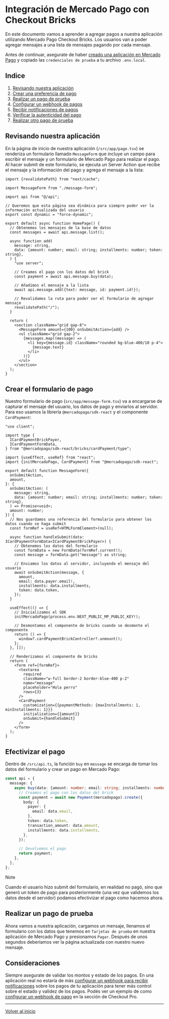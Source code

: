 # Integración de Mercado Pago con Checkout Bricks

En este documento vamos a aprender a agregar pagos a nuestra aplicación utilizando Mercado Pago Checkout Bricks. Los usuarios van a poder agregar mensajes a una lista de mensajes pagando por cada mensaje.

Antes de continuar, asegurate de haber [creado una aplicación en Mercado Pago](https://www.mercadopago.com.ar/developers/panel/app) y copiado las `credenciales de prueba` a tu archivo `.env.local`.

## Indice

1. [Revisando nuestra aplicación](#revisando-nuestra-aplicación)
2. [Crear una preferencia de pago](#crear-una-preferencia-de-pago)
3. [Realizar un pago de prueba](#realizar-un-pago-de-prueba)
4. [Configurar un webhook de pagos](#configurar-un-webhook-de-pagos)
5. [Recibir notificaciones de pagos](#recibir-notificaciones-de-pagos)
6. [Verificar la autenticidad del pago](#verificar-la-autenticidad-del-pago)
7. [Realizar otro pago de prueba](#realizar-otro-pago-de-prueba)

## Revisando nuestra aplicación

En la página de inicio de nuestra aplicación (`/src/app/page.tsx`) se renderiza un formulario llamado `MessageForm` que incluye un campo para escribir el mensaje y un formulario de Mercado Pago para realizar el pago. Al hacer submit de este formulario, se ejecuta un Server Action que recibe el mensaje y la información del pago y agrega el mensaje a la lista:

```tsx
import {revalidatePath} from "next/cache";

import MessageForm from "./message-form";

import api from "@/api";

// Queremos que esta página sea dinámica para siempre poder ver la información actualizada del usuario
export const dynamic = "force-dynamic";

export default async function HomePage() {
  // Obtenemos los mensajes de la base de datos
  const messages = await api.message.list();

  async function add(
    message: string,
    data: {amount: number; email: string; installments: number; token: string},
  ) {
    "use server";

    // Creamos el pago con los datos del brick
    const payment = await api.message.buy(data);

    // Añadimos el mensaje a la lista
    await api.message.add({text: message, id: payment.id!});

    // Revalidamos la ruta para poder ver el formulario de agregar mensaje
    revalidatePath("/");
  }

  return (
    <section className="grid gap-8">
      <MessageForm amount={100} onSubmitAction={add} />
      <ul className="grid gap-2">
        {messages.map((message) => (
          <li key={message.id} className="rounded bg-blue-400/10 p-4">
            {message.text}
          </li>
        ))}
      </ul>
    </section>
  );
}
```

## Crear el formulario de pago

Nuestro formulario de pago (`src/app/message-form.tsx`) va a encargarse de capturar el mensaje del usuario, los datos de pago y enviarlos al servidor. Para eso usamos la librería `@mercadopago/sdk-react` y el componente `CardPayment`:

```tsx
"use client";

import type {
  ICardPaymentBrickPayer,
  ICardPaymentFormData,
} from "@mercadopago/sdk-react/bricks/cardPayment/type";

import {useEffect, useRef} from "react";
import {initMercadoPago, CardPayment} from "@mercadopago/sdk-react";

export default function MessageForm({
  onSubmitAction,
  amount,
}: {
  onSubmitAction: (
    message: string,
    data: {amount: number; email: string; installments: number; token: string},
  ) => Promise<void>;
  amount: number;
}) {
  // Nos guardamos una referencia del formulario para obtener los datos cuando se haga submit
  const formRef = useRef<HTMLFormElement>(null);

  async function handleSubmit(data: ICardPaymentFormData<ICardPaymentBrickPayer>) {
    // Obtenemos los datos del formulario
    const formData = new FormData(formRef.current!);
    const message = formData.get("message") as string;

    // Enviamos los datos al servidor, incluyendo el mensaje del usuario
    await onSubmitAction(message, {
      amount,
      email: data.payer.email!,
      installments: data.installments,
      token: data.token,
    });
  }

  useEffect(() => {
    // Inicializamos el SDK
    initMercadoPago(process.env.NEXT_PUBLIC_MP_PUBLIC_KEY!);

    // Desmontamos el componente de bricks cuando se desmonte el componente
    return () => {
      window?.cardPaymentBrickController?.unmount();
    };
  }, []);

  // Renderizamos el componente de bricks
  return (
    <form ref={formRef}>
      <textarea
        required
        className="w-full border-2 border-blue-400 p-2"
        name="message"
        placeholder="Hola perro"
        rows={3}
      />
      <CardPayment
        customization={{paymentMethods: {maxInstallments: 1, minInstallments: 1}}}
        initialization={{amount}}
        onSubmit={handleSubmit}
      />
    </form>
  );
}
```

## Efectivizar el pago

Dentro de `/src/api.ts`, la función `buy` en `message` se encarga de tomar los datos del formulario y crear un pago en Mercado Pago:

```ts
const api = {
  message: {
    async buy(data: {amount: number; email: string; installments: number; token: string}) {
      // Creamos el pago con los datos del brick
      const payment = await new Payment(mercadopago).create({
        body: {
          payer: {
            email: data.email,
          },
          token: data.token,
          transaction_amount: data.amount,
          installments: data.installments,
        },
      });

      // Devolvemos el pago
      return payment;
    },
  },
};
```

> [!NOTE]
> Cuando el usuario hizo submit del formulario, en realidad no pagó, sino que generó un token de pago para posteriormente (una vez que validemos los datos desde el servidor) podamos efectivizar el pago como hacemos ahora.

## Realizar un pago de prueba

Ahora vamos a nuestra aplicación, cargamos un mensaje, llenamos el formulario con los datos que tenemos en `Tarjetas de prueba` en nuestra aplicación de Mercado Pago y presionamos `Pagar`. Después de unos segundos deberíamos ver la página actualizada con nuestro nuevo mensaje.

## Consideraciones

Siempre asegurate de validar los montos y estado de los pagos. En una aplicación real no estaría de más [configurar un webhook para recibir notificaciones](../webhook/README.md) sobre los pagos de tu aplicación para tener más control sobre el estado y validez de los pagos. Podés ver un ejemplo de como [configurar un webhook de pago](../checkout-pro/README.md#recibir-notificaciones) en la sección de Checkout Pro.

---

[Volver al inicio](../README.md)
